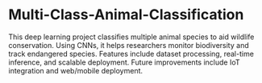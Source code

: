 # Multi-Class-Animal-Classification
This deep learning project classifies multiple animal species to aid wildlife conservation. Using CNNs, it helps researchers monitor biodiversity and track endangered species. Features include dataset processing, real-time inference, and scalable deployment. Future improvements include IoT integration and web/mobile deployment.
